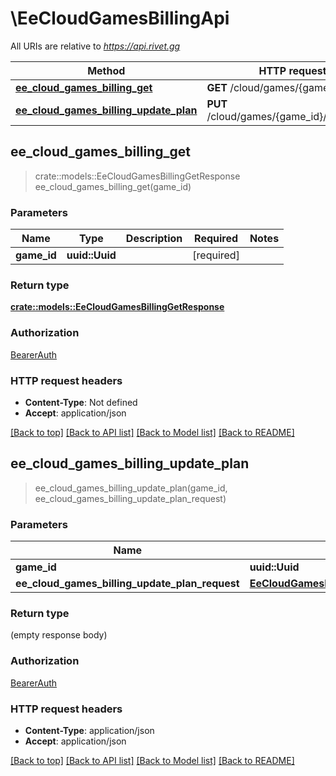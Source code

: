 # \EeCloudGamesBillingApi

All URIs are relative to *https://api.rivet.gg*

Method | HTTP request | Description
------------- | ------------- | -------------
[**ee_cloud_games_billing_get**](EeCloudGamesBillingApi.md#ee_cloud_games_billing_get) | **GET** /cloud/games/{game_id}/billing | 
[**ee_cloud_games_billing_update_plan**](EeCloudGamesBillingApi.md#ee_cloud_games_billing_update_plan) | **PUT** /cloud/games/{game_id}/billing/plan | 



## ee_cloud_games_billing_get

> crate::models::EeCloudGamesBillingGetResponse ee_cloud_games_billing_get(game_id)


### Parameters


Name | Type | Description  | Required | Notes
------------- | ------------- | ------------- | ------------- | -------------
**game_id** | **uuid::Uuid** |  | [required] |

### Return type

[**crate::models::EeCloudGamesBillingGetResponse**](EeCloudGamesBillingGetResponse.md)

### Authorization

[BearerAuth](../README.md#BearerAuth)

### HTTP request headers

- **Content-Type**: Not defined
- **Accept**: application/json

[[Back to top]](#) [[Back to API list]](../README.md#documentation-for-api-endpoints) [[Back to Model list]](../README.md#documentation-for-models) [[Back to README]](../README.md)


## ee_cloud_games_billing_update_plan

> ee_cloud_games_billing_update_plan(game_id, ee_cloud_games_billing_update_plan_request)


### Parameters


Name | Type | Description  | Required | Notes
------------- | ------------- | ------------- | ------------- | -------------
**game_id** | **uuid::Uuid** |  | [required] |
**ee_cloud_games_billing_update_plan_request** | [**EeCloudGamesBillingUpdatePlanRequest**](EeCloudGamesBillingUpdatePlanRequest.md) |  | [required] |

### Return type

 (empty response body)

### Authorization

[BearerAuth](../README.md#BearerAuth)

### HTTP request headers

- **Content-Type**: application/json
- **Accept**: application/json

[[Back to top]](#) [[Back to API list]](../README.md#documentation-for-api-endpoints) [[Back to Model list]](../README.md#documentation-for-models) [[Back to README]](../README.md)

